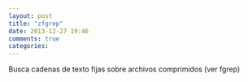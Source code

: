 ```yaml
---
layout: post
title: "zfgrep"
date: 2013-12-27 19:46
comments: true
categories: 
---
```

Busca cadenas de texto fijas sobre archivos comprimidos (ver fgrep)

